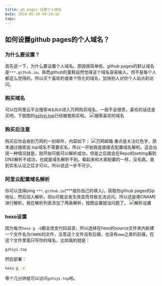 ```yaml
---
title: gh pages 设置个人域名
date: 2018-05-10 09:24:16
tags:
---
```

## 如何设置github pages的个人域名？  
### 为什么要设置？
首先说一下，为什么要设置个人域名。原因很简单啦，github pages的默认域名是`***.github.io`。熟悉github的童鞋自然觉得这个域名容易输入。但不是每个人都这么觉得的。所以买个喜欢的或者个性化的域名，加快别人对你个人站点的访问。
### 购买域名
可以在阿里云平台搜索`域名购买`进入万网购买域名，一般不会很贵，喜欢的话还是买吧。下面图的[gzhiyi.top](www.gzhiyi.top)已经被我购买啦。
![搜索喜欢的域名](http://p7b9iw239.bkt.clouddn.com/%E5%9F%9F%E5%90%8D%E5%88%97%E8%A1%A8.png)
### 购买后注意
购买后你会收到万网的一封邮件，内容如下：
![万网邮箱](http://p7b9iw239.bkt.clouddn.com/%E4%B8%87%E7%BD%91%E9%82%AE%E7%AE%B1.png)
重点是关注红色字，原本通过搜索说.top域名不需要实名，所以一开始我是直接去配置域名解析。这会出现一种情况就是，刚开始可能可以解析成功，但是之后就会在Repo的setting看到DNS解析不成功，也就是域名解析不到。看起来和大家配置的一样，没毛病。直到实名认证之后才可以。所以说这一步不可少。
### 阿里云配置域名解析
你可以选择ping `***.github.io`(***按你自己的填入)，获取你github pages的ip地址，然后加入解析。但ip可能会发生改变而导致无法访问。所以还是用CNAME进行解析。我在解析列表添加了两条解析，按图设置就没问题了。
![解析设置](http://p7b9iw239.bkt.clouddn.com/%E8%A7%A3%E6%9E%90%E8%AE%BE%E7%BD%AE.png)
### hexo设置
因为每次`hexo g -d`都会改变代码目录，所以选择在hexo的source文件夹内新建一个文件名为`CNAME`的文件，注意这个文件没有后缀，也没有`www`之类的前缀。在这个文件里面只写你的域名，比如我的就是：
```
gzhiyi.top
```
然后部署：
```bash
hexo g -d
```
等个几分钟就可以访问`gzhiyi.top`啦。